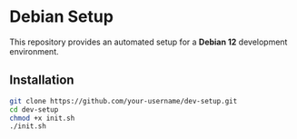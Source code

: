 # Debian Setup  

This repository provides an automated setup for a **Debian 12** development environment.  

## Installation  

```bash
git clone https://github.com/your-username/dev-setup.git
cd dev-setup
chmod +x init.sh
./init.sh
